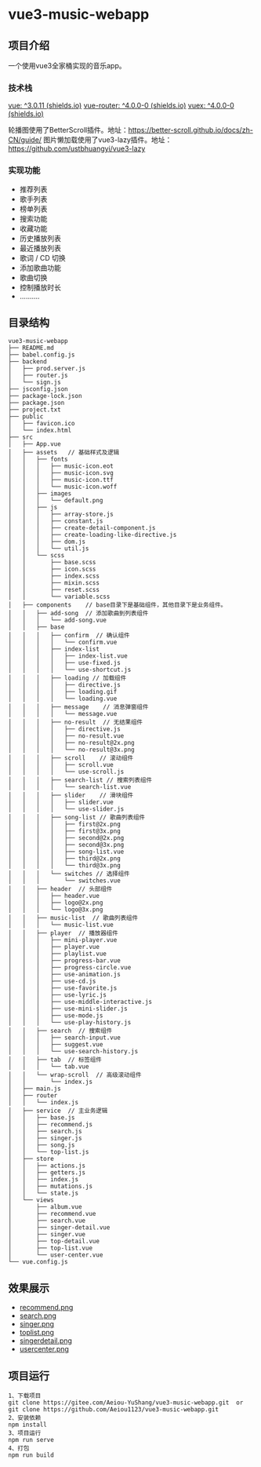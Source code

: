 # vue3-music-webapp

## 项目介绍

一个使用vue3全家桶实现的音乐app。



### 技术栈

[vue: ^3.0.11 (shields.io)](https://img.shields.io/badge/vue-^3.0.11-green)   [vue-router: ^4.0.0-0 (shields.io)](https://img.shields.io/badge/vue--router-^4.0.0--0-yellow)   [vuex: ^4.0.0-0 (shields.io)](https://img.shields.io/badge/vuex-^4.0.0--0-yellow)

轮播图使用了BetterScroll插件。地址：https://better-scroll.github.io/docs/zh-CN/guide/     图片懒加载使用了vue3-lazy插件。地址：https://github.com/ustbhuangyi/vue3-lazy


### 实现功能

- 推荐列表
- 歌手列表
- 榜单列表
- 搜索功能
- 收藏功能
- 历史播放列表
- 最近播放列表
- 歌词 / CD 切换
- 添加歌曲功能
- 歌曲切换
- 控制播放时长
- ..........



## 目录结构

```
vue3-music-webapp
├── README.md
├── babel.config.js
├── backend
│   ├── prod.server.js
│   ├── router.js
│   └── sign.js
├── jsconfig.json
├── package-lock.json
├── package.json
├── project.txt
├── public
│   ├── favicon.ico
│   └── index.html
├── src
│   ├── App.vue
│   ├── assets   // 基础样式及逻辑
│   │   ├── fonts
│   │   │   ├── music-icon.eot
│   │   │   ├── music-icon.svg
│   │   │   ├── music-icon.ttf
│   │   │   └── music-icon.woff
│   │   ├── images
│   │   │   └── default.png
│   │   ├── js
│   │   │   ├── array-store.js
│   │   │   ├── constant.js
│   │   │   ├── create-detail-component.js
│   │   │   ├── create-loading-like-directive.js
│   │   │   ├── dom.js
│   │   │   └── util.js
│   │   └── scss
│   │       ├── base.scss
│   │       ├── icon.scss
│   │       ├── index.scss
│   │       ├── mixin.scss
│   │       ├── reset.scss
│   │       └── variable.scss
│   ├── components    // base目录下是基础组件，其他目录下是业务组件。
│   │   ├── add-song  // 添加歌曲到列表组件
│   │   │   └── add-song.vue
│   │   ├── base  
│   │   │   ├── confirm  // 确认组件
│   │   │   │   └── confirm.vue
│   │   │   ├── index-list
│   │   │   │   ├── index-list.vue
│   │   │   │   ├── use-fixed.js
│   │   │   │   └── use-shortcut.js
│   │   │   ├── loading // 加载组件
│   │   │   │   ├── directive.js
│   │   │   │   ├── loading.gif
│   │   │   │   └── loading.vue
│   │   │   ├── message    // 消息弹窗组件
│   │   │   │   └── message.vue
│   │   │   ├── no-result  // 无结果组件
│   │   │   │   ├── directive.js
│   │   │   │   ├── no-result.vue
│   │   │   │   ├── no-result@2x.png
│   │   │   │   └── no-result@3x.png
│   │   │   ├── scroll    // 滚动组件
│   │   │   │   ├── scroll.vue
│   │   │   │   └── use-scroll.js
│   │   │   ├── search-list // 搜索列表组件
│   │   │   │   └── search-list.vue
│   │   │   ├── slider    // 滑块组件
│   │   │   │   ├── slider.vue
│   │   │   │   └── use-slider.js
│   │   │   ├── song-list // 歌曲列表组件
│   │   │   │   ├── first@2x.png
│   │   │   │   ├── first@3x.png
│   │   │   │   ├── second@2x.png
│   │   │   │   ├── second@3x.png
│   │   │   │   ├── song-list.vue
│   │   │   │   ├── third@2x.png
│   │   │   │   └── third@3x.png
│   │   │   └── switches // 选择组件
│   │   │       └── switches.vue
│   │   ├── header  // 头部组件
│   │   │   ├── header.vue
│   │   │   ├── logo@2x.png
│   │   │   └── logo@3x.png
│   │   ├── music-list  // 歌曲列表组件
│   │   │   └── music-list.vue
│   │   ├── player  // 播放器组件
│   │   │   ├── mini-player.vue
│   │   │   ├── player.vue
│   │   │   ├── playlist.vue
│   │   │   ├── progress-bar.vue
│   │   │   ├── progress-circle.vue
│   │   │   ├── use-animation.js
│   │   │   ├── use-cd.js
│   │   │   ├── use-favorite.js
│   │   │   ├── use-lyric.js
│   │   │   ├── use-middle-interactive.js
│   │   │   ├── use-mini-slider.js
│   │   │   ├── use-mode.js
│   │   │   └── use-play-history.js
│   │   ├── search  // 搜索组件
│   │   │   ├── search-input.vue
│   │   │   ├── suggest.vue
│   │   │   └── use-search-history.js
│   │   ├── tab  // 标签组件
│   │   │   └── tab.vue
│   │   └── wrap-scroll  // 高级滚动组件
│   │       └── index.js
│   ├── main.js
│   ├── router
│   │   └── index.js
│   ├── service  // 主业务逻辑
│   │   ├── base.js
│   │   ├── recommend.js
│   │   ├── search.js
│   │   ├── singer.js
│   │   ├── song.js
│   │   └── top-list.js
│   ├── store
│   │   ├── actions.js
│   │   ├── getters.js
│   │   ├── index.js
│   │   ├── mutations.js
│   │   └── state.js
│   └── views
│       ├── album.vue
│       ├── recommend.vue
│       ├── search.vue
│       ├── singer-detail.vue
│       ├── singer.vue
│       ├── top-detail.vue
│       ├── top-list.vue
│       └── user-center.vue
└── vue.config.js
```



## 效果展示

- [recommend.png](https://postimg.cc/87TLV5Vy)
- [search.png](https://postimg.cc/v1kzMshc)
- [singer.png](https://postimg.cc/Xp4gnxfc)
- [toplist.png](https://postimg.cc/ZvZ6KKdK)
- [singerdetail.png](https://postimg.cc/0MC0SwxJ)
- [usercenter.png](https://postimg.cc/56rq81cp)



## 项目运行

```
1、下载项目
git clone https://gitee.com/Aeiou-YuShang/vue3-music-webapp.git  or  git clone https://github.com/Aeiou1123/vue3-music-webapp.git
2、安装依赖
npm install
3、项目运行
npm run serve
4、打包
npm run build
```

